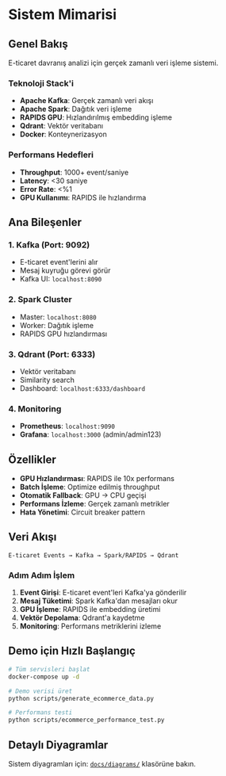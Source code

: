 # Sistem Mimarisi

## Genel Bakış

E-ticaret davranış analizi için gerçek zamanlı veri işleme sistemi.

### Teknoloji Stack'i

- **Apache Kafka**: Gerçek zamanlı veri akışı
- **Apache Spark**: Dağıtık veri işleme
- **RAPIDS GPU**: Hızlandırılmış embedding işleme
- **Qdrant**: Vektör veritabanı
- **Docker**: Konteynerizasyon

### Performans Hedefleri

- **Throughput**: 1000+ event/saniye
- **Latency**: <30 saniye
- **Error Rate**: <%1
- **GPU Kullanımı**: RAPIDS ile hızlandırma

## Ana Bileşenler

### 1. Kafka (Port: 9092)
- E-ticaret event'lerini alır
- Mesaj kuyruğu görevi görür
- Kafka UI: `localhost:8090`

### 2. Spark Cluster
- Master: `localhost:8080`
- Worker: Dağıtık işleme
- RAPIDS GPU hızlandırması

### 3. Qdrant (Port: 6333)
- Vektör veritabanı
- Similarity search
- Dashboard: `localhost:6333/dashboard`

### 4. Monitoring
- **Prometheus**: `localhost:9090`
- **Grafana**: `localhost:3000` (admin/admin123)

## Özellikler

- **GPU Hızlandırması**: RAPIDS ile 10x performans
- **Batch İşleme**: Optimize edilmiş throughput
- **Otomatik Fallback**: GPU → CPU geçişi
- **Performans İzleme**: Gerçek zamanlı metrikler
- **Hata Yönetimi**: Circuit breaker pattern

## Veri Akışı

```
E-ticaret Events → Kafka → Spark/RAPIDS → Qdrant
```

### Adım Adım İşlem

1. **Event Girişi**: E-ticaret event'leri Kafka'ya gönderilir
2. **Mesaj Tüketimi**: Spark Kafka'dan mesajları okur
3. **GPU İşleme**: RAPIDS ile embedding üretimi
4. **Vektör Depolama**: Qdrant'a kaydetme
5. **Monitoring**: Performans metriklerini izleme

## Demo için Hızlı Başlangıç

```bash
# Tüm servisleri başlat
docker-compose up -d

# Demo verisi üret
python scripts/generate_ecommerce_data.py

# Performans testi
python scripts/ecommerce_performance_test.py
```

## Detaylı Diyagramlar

Sistem diyagramları için: [`docs/diagrams/`](diagrams/) klasörüne bakın.